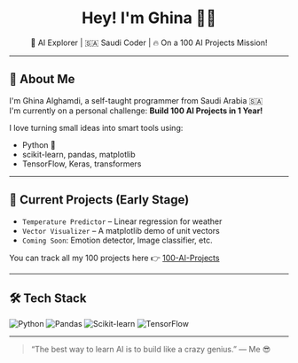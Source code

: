 <h1 align="center">Hey! I'm Ghina 👩‍💻</h1>
<p align="center">🌟 AI Explorer | 🇸🇦 Saudi Coder | 🔥 On a 100 AI Projects Mission!</p>

---

## 🚀 About Me
I'm Ghina Alghamdi, a self-taught programmer from Saudi Arabia 🇸🇦  
I'm currently on a personal challenge: **Build 100 AI Projects in 1 Year!**

I love turning small ideas into smart tools using:
- Python 🐍
- scikit-learn, pandas, matplotlib
- TensorFlow, Keras, transformers

---

## 🧪 Current Projects (Early Stage)
- `Temperature Predictor` – Linear regression for weather
- `Vector Visualizer` – A matplotlib demo of unit vectors
- `Coming Soon`: Emotion detector, Image classifier, etc.

You can track all my 100 projects here 👉 [100-AI-Projects](https://github.com/Ghina13/100-ai-projects)

---

## 🛠️ Tech Stack
![Python](https://img.shields.io/badge/-Python-333?style=flat-square&logo=python)
![Pandas](https://img.shields.io/badge/-Pandas-150458?style=flat-square&logo=pandas&logoColor=white)
![Scikit-learn](https://img.shields.io/badge/-Scikit--Learn-F7931E?style=flat-square&logo=scikitlearn&logoColor=white)
![TensorFlow](https://img.shields.io/badge/-TensorFlow-FF6F00?style=flat-square&logo=tensorflow&logoColor=white)

---

> “The best way to learn AI is to build like a crazy genius.” — Me 😎
